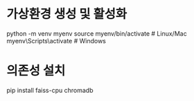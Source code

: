 # 가상환경 생성 및 활성화

python -m venv myenv
source myenv/bin/activate # Linux/Mac
myenv\Scripts\activate # Windows

# 의존성 설치

pip install faiss-cpu chromadb
